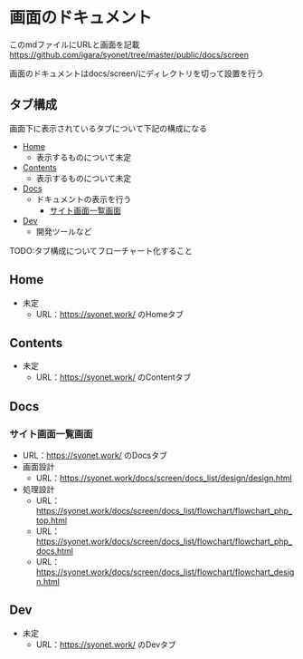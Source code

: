 # 画面のドキュメント
このmdファイルにURLと画面を記載<br>
https://github.com/igara/syonet/tree/master/public/docs/screen

画面のドキュメントはdocs/screen/にディレクトリを切って設置を行う

## タブ構成
画面下に表示されているタブについて下記の構成になる
* [Home](#Home)
    * 表示するものについて未定
* [Contents](#Contents)
    * 表示するものについて未定
* [Docs](#Docs)
    * ドキュメントの表示を行う
        * [サイト画面一覧画面](#SiteScreenList)
* [Dev](#Dev)
    * 開発ツールなど

TODO:タブ構成についてフローチャート化すること

## <a name ="Home">Home</a>
* 未定
    * URL：https://syonet.work/ のHomeタブ
    
## <a name ="Contents">Contents</a>
* 未定
    * URL：https://syonet.work/ のContentタブ

## <a name ="Docs">Docs</a>
### <a name ="SiteScreenList">サイト画面一覧画面</a>
* URL：https://syonet.work/ のDocsタブ
* 画面設計
    * URL：https://syonet.work/docs/screen/docs_list/design/design.html
* 処理設計
    * URL：https://syonet.work/docs/screen/docs_list/flowchart/flowchart_php_top.html
    * URL：https://syonet.work/docs/screen/docs_list/flowchart/flowchart_php_docs.html
    * URL：https://syonet.work/docs/screen/docs_list/flowchart/flowchart_design.html

## <a name ="Dev">Dev</a>
* 未定
    * URL：https://syonet.work/ のDevタブ
